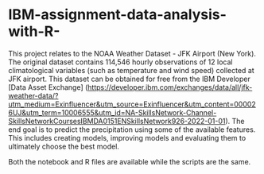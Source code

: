 # IBM-assignment-data-analysis-with-R-
This project relates to the NOAA Weather Dataset - JFK Airport (New York). The original dataset contains 114,546 hourly observations of 12 local climatological variables (such as temperature and wind speed) collected at JFK airport. This dataset can be obtained for free from the IBM Developer [Data Asset Exchange] (https://developer.ibm.com/exchanges/data/all/jfk-weather-data/?utm_medium=Exinfluencer&utm_source=Exinfluencer&utm_content=000026UJ&utm_term=10006555&utm_id=NA-SkillsNetwork-Channel-SkillsNetworkCoursesIBMDA0151ENSkillsNetwork926-2022-01-01).
The end goal is to predict the precipitation using some of the available features. This includes creating models, improving models and evaluating them to ultimately choose the best model.

Both the notebook and R files are available while the scripts are the same. 
